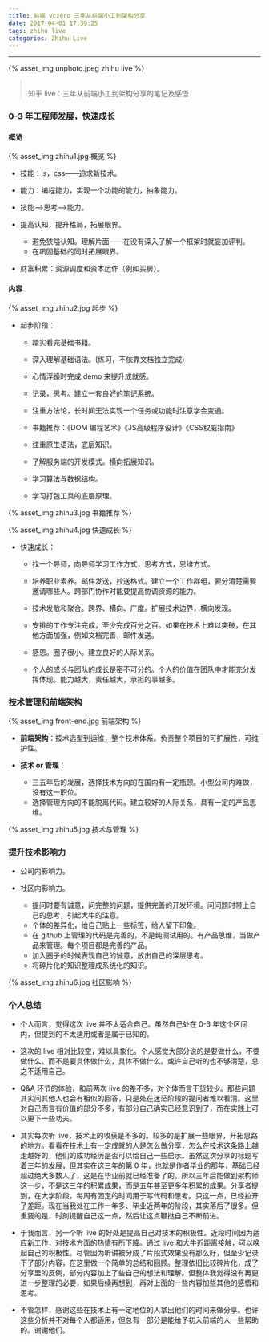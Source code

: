 ```yaml
---
title: 前端 vczero 三年从前端小工到架构分享
date: 2017-04-01 17:39:25
tags: zhihu live
categories: Zhihu Live
---
```


<hr>

{% asset_img unphoto.jpeg zhihu live %}

<blockquote><br>知乎 live：三年从前端小工到架构分享的笔记及感悟

</blockquote>

<!--more-->

### 0-3 年工程师发展，快速成长

#### 概览

{% asset_img zhihu1.jpg 概览 %}

- 技能：js，css——追求新技术。

- 能力：编程能力，实现一个功能的能力，抽象能力。

- 技能—>思考—>能力。


- 提高认知，提升格局，拓展眼界。
  - 避免狭隘认知。理解片面——在没有深入了解一个框架时就妄加评判。
  - 在巩固基础的同时拓展眼界。


- 财富积累：资源调度和资本运作（例如买房）。

#### 内容

{% asset_img zhihu2.jpg 起步 %}

- 起步阶段：

  - 踏实看完基础书籍。

  - 深入理解基础语法。(练习，不依靠文档独立完成)

  - 心情浮躁时完成 demo 来提升成就感。

  - 记录，思考。建立一套良好的笔记系统。

  - 注重方法论，长时间无法实现一个任务或功能时注意学会变通。

  - 书籍推荐：《DOM 编程艺术》《JS高级程序设计》《CSS权威指南》

  - 注重原生语法，底层知识。

  - 了解服务端的开发模式。横向拓展知识。

  - 学习算法与数据结构。

  - 学习打包工具的底层原理。


{% asset_img zhihu3.jpg 书籍推荐 %}

{% asset_img zhihu4.jpg 快速成长 %}

- 快速成长：

  - 找一个导师，向导师学习工作方式，思考方式，思维方式。

  - 培养职业素养。邮件发送，抄送格式。建立一个工作群组，要分清楚需要邀请哪些人。跨部门协作时能要提高协调资源的能力。

  - 技术发散和聚合。跨界、横向、广度。扩展技术边界，横向发现。

  - 安排的工作专注完成，至少完成百分之百。如果在技术上难以突破，在其他方面加强，例如文档完善，邮件发送。

  - 感恩。圈子很小。建立良好的人际关系。

  - 个人的成长与团队的成长是密不可分的。个人的价值在团队中才能充分发挥体现。能力越大，责任越大，承担的事越多。


### 技术管理和前端架构

{% asset_img front-end.jpg 前端架构 %}

- **前端架构**：技术选型到运维，整个技术体系。负责整个项目的可扩展性，可维护性。


- **技术 or 管理**：
  - 三五年后的发展，选择技术方向的在国内有一定瓶颈。小型公司内难做，没有这一职位。
  - 选择管理方向的不能脱离代码。建立较好的人际关系，具有一定的产品思维。

{% asset_img zhihu5.jpg 技术与管理 %}


### 提升技术影响力

* 公司内影响力。


* 社区内影响力。
  * 提问时要有诚意，问完整的问题，提供完善的开发环境。问问题时带上自己的思考，引起大牛的注意。
  * 个体的差异化，给自己贴上一些标签，给人留下印象。
  * 在 github 上管理的代码是完善的，不是纯测试用的。有产品思维，当做产品来管理。每个项目都是完善的产品。
  * 加入圈子的时候表现自己的诚意，放出自己的深层思考。
  * 将碎片化的知识整理成系统化的知识。

{% asset_img zhihu6.jpg 社区影响 %}

### 个人总结

* 个人而言，觉得这次 live 并不太适合自己。虽然自己处在 0-3 年这个区间内，但提到的不太适用或者是属于已知的。

* 这次的 live 相对比较空，难以具象化。个人感觉大部分说的是要做什么，不要做什么，而不是要具体做什么，具体不做什么。或许自己听的也不够清楚，总之不适用自己。

* Q&A 环节的体验，和前两次 live 的差不多，对个体而言干货较少。那些问题其实问其他人也会有相似的回答，只是处在迷茫阶段的提问者难以看清。这里对自己而言有价值的部分不多，有部分自己确实已经意识到了，而在实践上可以更下一些功夫。

* 其实每次听 live，技术上的收获是不多的。较多的是扩展一些眼界，开拓思路的地方。看看在技术上有一定成就的人是怎么做分享，怎么在技术这条路上越走越好的，他们的成功经历是否可以给自己一些启示。虽然这次分享的标题写着三年的发展，但其实在这三年的第 0 年，也就是作者毕业的那年，基础已经超过绝大多数人了，这是在毕业前就已经准备了的。所以三年后能做到架构师这一步，不是这三年的积累成果，而是五年甚至更多年积累的成果。分享者提到，在大学阶段，每周有固定的时间用于写代码和思考。只这一点，已经拉开了差距。现在当我处在工作一年多、毕业近两年的阶段，其实落后了很多。但重要的是，时刻提醒自己这一点，然后让这点鞭挞自己不断前进。

* 于我而言，另一个听 live 的好处是提高自己对技术的积极性。近段时间因为适应新工作，对技术方面的热情有所下降。通过 live 和大牛近距离接触，可以唤起自己的积极性。尽管因为听讲被分成了片段式效果没有那么好，但至少记录下了部分内容，在这里做一个简单的总结和回顾。整理依旧比较碎片化，成了分享里的反例，部分内容加上了些自己的想法和理解。但整体我觉得没有再更进一步整理的必要，如果后续再想到，再对上面的一些内容加些其他的感悟和思考。


* 不管怎样，感谢这些在技术上有一定地位的人拿出他们的时间来做分享。也许这些分析并不对每个人都适用，但总有一部分是能给予初入前端的人一些帮助的。谢谢他们。